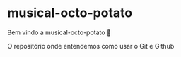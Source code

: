 # musical-octo-potato

Bem vindo a musical-octo-potato :tada:

O repositório onde entendemos como usar o Git e Github